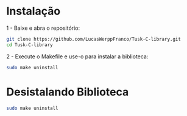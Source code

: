 # Instalação

1 - Baixe e abra o repositório:

```bash
git clone https://github.com/LucasWerppFranco/Tusk-C-library.git
cd Tusk-C-library
```

2 - Execute o Makefile e use-o para instalar a biblioteca:

```bash
sudo make uninstall
```

# Desistalando Biblioteca

```bash
sudo make uninstall
```
